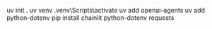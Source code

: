 uv init .
uv venv
.venv\Scripts\activate 
uv add openai-agents
uv add python-dotenv
pip install chainlit python-dotenv requests
